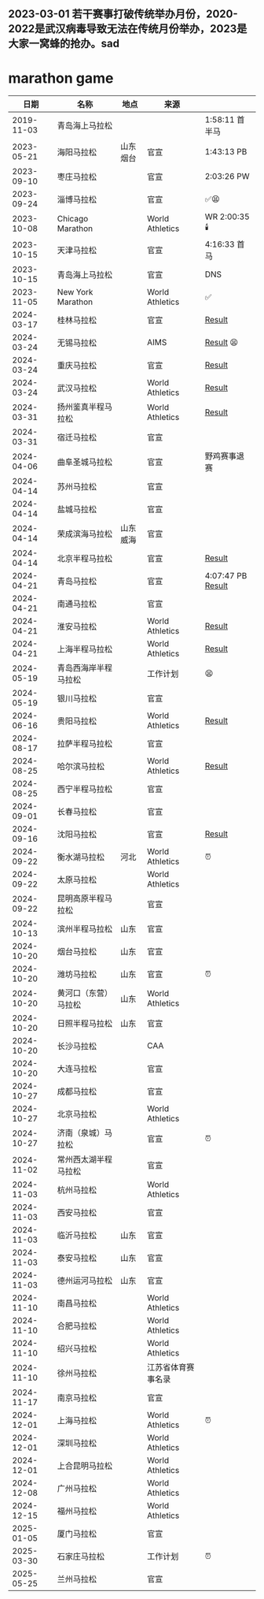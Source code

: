## 2023-03-01 若干赛事打破传统举办月份，2020-2022是武汉病毒导致无法在传统月份举办，2023是大家一窝蜂的抢办。sad

# marathon game

| 日期       | 名称                       | 地点       | 来源                |    |
| ---------- | -------------------------- | ---------- | ------------------- | -- |
| 2019-11-03 | 青岛海上马拉松             |            |                   | 1:58:11 首半马 |
| 2023-05-21 | 海阳马拉松                 | 山东烟台  | 官宣                | 1:43:13 PB |
| 2023-09-10 | 枣庄马拉松                 |            | 官宣                | 2:03:26 PW |
| 2023-09-24 | 淄博马拉松                 |            | 官宣                | ✅😫 |
| 2023-10-08 | Chicago Marathon           |            | World Athletics     | WR 2:00:35 🕯️ |
| 2023-10-15 | 天津马拉松                 |            | 官宣                | 4:16:33 首马 |
| 2023-10-15 | 青岛海上马拉松             |            | 官宣                | DNS |
| 2023-11-05 | New York Marathon          |            | World Athletics     | ✅ |
| 2024-03-17 | 桂林马拉松                 |            | 官宣                | [Result](https://worldathletics.org/competition/calendar-results/results/7207772) |
| 2024-03-24 | 无锡马拉松                 |            | AIMS                | [Result](https://worldathletics.org/competition/calendar-results/results/7207353) 😫 |
| 2024-03-24 | 重庆马拉松                 |            | 官宣                | [Result](https://worldathletics.org/competition/calendar-results/results/7207747) |
| 2024-03-24 | 武汉马拉松                 |            | World Athletics     | [Result](https://worldathletics.org/competition/calendar-results/results/7207748) |
| 2024-03-31 | 扬州鉴真半程马拉松         |            | World Athletics     | [Result](https://worldathletics.org/competition/calendar-results/results/7207752) |
| 2024-03-31 | 宿迁马拉松                 |            | 官宣                |
| 2024-04-06 | 曲阜圣城马拉松             |            | 官宣                | 野鸡赛事退赛 |
| 2024-04-14 | 苏州马拉松                 |            | 官宣                |
| 2024-04-14 | 盐城马拉松                 |            | 官宣                |
| 2024-04-14 | 荣成滨海马拉松             | 山东威海  | 官宣                |
| 2024-04-14 | 北京半程马拉松             |            | 官宣                | [Result](https://worldathletics.org/competition/calendar-results/results/7207779) |
| 2024-04-21 | 青岛马拉松                 |            | 官宣                | 4:07:47 PB [Result](https://worldathletics.org/competition/calendar-results/results/7208556) |
| 2024-04-21 | 南通马拉松                 |            | 官宣                |
| 2024-04-21 | 淮安马拉松                 |            | World Athletics     | [Result](https://worldathletics.org/competition/calendar-results/results/7207757) |
| 2024-04-21 | 上海半程马拉松             |            | World Athletics     | [Result](https://worldathletics.org/competition/calendar-results/results/7207745) |
| 2024-05-19 | 青岛西海岸半程马拉松       |            | 工作计划                | 😫 |
| 2024-05-19 | 银川马拉松                 |            | 官宣                |
| 2024-06-16 | 贵阳马拉松                 |            | World Athletics     | [Result](https://worldathletics.org/competition/calendar-results/results/7207761) |
| 2024-08-17 | 拉萨半程马拉松            |            | 官宣                |
| 2024-08-25 | 哈尔滨马拉松               |            | World Athletics     | [Result](https://worldathletics.org/competition/calendar-results/results/7208267) |
| 2024-08-25 | 西宁半程马拉松            |            | 官宣                |
| 2024-09-01 | 长春马拉松                 |            | 官宣                |
| 2024-09-16 | 沈阳马拉松                 |            | 官宣                | [Result](https://worldathletics.org/competition/calendar-results/results/7207763) |
| 2024-09-22 | 衡水湖马拉松               | 河北       | World Athletics     | ⏰ |
| 2024-09-22 | 太原马拉松                 |            | World Athletics     |
| 2024-09-22 | 昆明高原半程马拉松         |            | 官宣                |
| 2024-10-13 | 滨州半程马拉松             | 山东       | 官宣                |
| 2024-10-20 | 烟台马拉松                 | 山东       | 官宣                |
| 2024-10-20 | 潍坊马拉松                 | 山东       | 官宣                | ⏰ |
| 2024-10-20 | 黄河口（东营）马拉松       | 山东       | World Athletics     |
| 2024-10-20 | 日照半程马拉松             | 山东       | 官宣                |
| 2024-10-20 | 长沙马拉松                 |            | CAA                 |
| 2024-10-20 | 大连马拉松                 |            | 官宣                |
| 2024-10-27 | 成都马拉松                 |            | 官宣                |
| 2024-10-27 | 北京马拉松                 |            | World Athletics     |
| 2024-10-27 | 济南（泉城）马拉松         |            | 官宣                | ⏰ |
| 2024-11-02 | 常州西太湖半程马拉松       |            | 官宣                |
| 2024-11-03 | 杭州马拉松                 |            | World Athletics     |
| 2024-11-03 | 西安马拉松                 |            | 官宣                |
| 2024-11-03 | 临沂马拉松                 | 山东       | 官宣                |
| 2024-11-03 | 泰安马拉松                 | 山东       | 官宣                |
| 2024-11-03 | 德州运河马拉松             | 山东       | 官宣                |
| 2024-11-10 | 南昌马拉松                 |            | World Athletics     |
| 2024-11-10 | 合肥马拉松                 |            | World Athletics     |
| 2024-11-10 | 绍兴马拉松                 |            | World Athletics     |
| 2024-11-10 | 徐州马拉松                 |            | 江苏省体育赛事名录     |
| 2024-11-17 | 南京马拉松                 |            | 官宣                |
| 2024-12-01 | 上海马拉松                 |            | World Athletics     | ⏰ |
| 2024-12-01 | 深圳马拉松                 |            | World Athletics     |
| 2024-12-01 | 上合昆明马拉松             |            | World Athletics     |
| 2024-12-08 | 广州马拉松                 |            | World Athletics     |
| 2024-12-15 | 福州马拉松                 |            | World Athletics     |
| 2025-01-05 | 厦门马拉松                 |            | 官宣                |
| 2025-03-30 | 石家庄马拉松               |            | 工作计划                | ⏰ |
| 2025-05-25 | 兰州马拉松                 |            | 官宣                |


